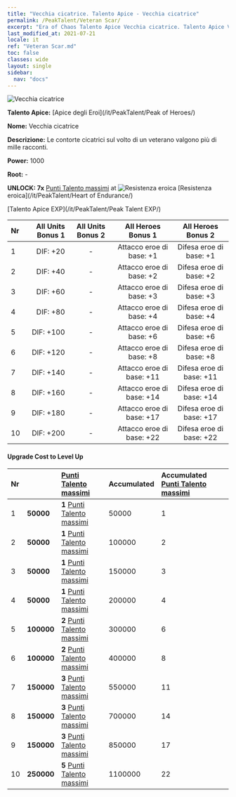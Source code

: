 ```yaml
---
title: "Vecchia cicatrice. Talento Apice - Vecchia cicatrice"
permalink: /PeakTalent/Veteran Scar/
excerpt: "Era of Chaos Talento Apice Vecchia cicatrice. Talento Apice Vecchia cicatrice. Vecchia cicatrice"
last_modified_at: 2021-07-21
locale: it
ref: "Veteran Scar.md"
toc: false
classes: wide
layout: single
sidebar:
  nav: "docs"
---
```


  ![Vecchia cicatrice](/images/pt/talent_1003.png)

  **Talento Apice:** [Apice degli Eroi](/it/PeakTalent/Peak of Heroes/)

  **Nome:** Vecchia cicatrice

  **Descrizione:** Le contorte cicatrici sul volto di un veterano valgono più di mille racconti.

  **Power:** 1000

  **Root:** -

  **UNLOCK: 7x** [Punti Talento massimi](/ItemsIT/con_934/) at ![Resistenza eroica](/images/pt/talent_1002.png) [Resistenza eroica](/it/PeakTalent/Heart of Endurance/)

  [Talento Apice EXP](/it/PeakTalent/Peak Talent EXP/)

  | Nr | All Units Bonus 1 | All Units Bonus 2 | All Heroes Bonus 1 | All Heroes Bonus 2 |
  |:---|--------------:|:-------------:|:-------------:|:-------------:|
  | 1 | DIF: +20 | - | Attacco eroe di base: +1 | Difesa eroe di base: +1 |
  | 2 | DIF: +40 | - | Attacco eroe di base: +2 | Difesa eroe di base: +2 |
  | 3 | DIF: +60 | - | Attacco eroe di base: +3 | Difesa eroe di base: +3 |
  | 4 | DIF: +80 | - | Attacco eroe di base: +4 | Difesa eroe di base: +4 |
  | 5 | DIF: +100 | - | Attacco eroe di base: +6 | Difesa eroe di base: +6 |
  | 6 | DIF: +120 | - | Attacco eroe di base: +8 | Difesa eroe di base: +8 |
  | 7 | DIF: +140 | - | Attacco eroe di base: +11 | Difesa eroe di base: +11 |
  | 8 | DIF: +160 | - | Attacco eroe di base: +14 | Difesa eroe di base: +14 |
  | 9 | DIF: +180 | - | Attacco eroe di base: +17 | Difesa eroe di base: +17 |
  | 10 | DIF: +200 | - | Attacco eroe di base: +22 | Difesa eroe di base: +22 |


#### Upgrade Cost to Level Up

  | Nr | <i class="fas fa-coins"/> | [Punti Talento massimi](/ItemsIT/con_934/) | Accumulated <i class="fas fa-coins"/> | Accumulated [Punti Talento massimi](/ItemsIT/con_934/) |
  |:---|:--------------|:-------------|:-------------|:-------------|
  | 1 | **50000** | **1** [Punti Talento massimi](/ItemsIT/con_934/) | 50000 | 1 |
  | 2 | **50000** | **1** [Punti Talento massimi](/ItemsIT/con_934/) | 100000 | 2 |
  | 3 | **50000** | **1** [Punti Talento massimi](/ItemsIT/con_934/) | 150000 | 3 |
  | 4 | **50000** | **1** [Punti Talento massimi](/ItemsIT/con_934/) | 200000 | 4 |
  | 5 | **100000** | **2** [Punti Talento massimi](/ItemsIT/con_934/) | 300000 | 6 |
  | 6 | **100000** | **2** [Punti Talento massimi](/ItemsIT/con_934/) | 400000 | 8 |
  | 7 | **150000** | **3** [Punti Talento massimi](/ItemsIT/con_934/) | 550000 | 11 |
  | 8 | **150000** | **3** [Punti Talento massimi](/ItemsIT/con_934/) | 700000 | 14 |
  | 9 | **150000** | **3** [Punti Talento massimi](/ItemsIT/con_934/) | 850000 | 17 |
  | 10 | **250000** | **5** [Punti Talento massimi](/ItemsIT/con_934/) | 1100000 | 22 |
